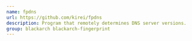 ```yaml
---
name: fpdns
url: https://github.com/kirei/fpdns
description: Program that remotely determines DNS server versions.
group: blackarch blackarch-fingerprint
---
```

